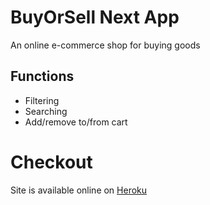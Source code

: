 # BuyOrSell Next App

An online e-commerce shop for buying goods

## Functions
- Filtering
- Searching
- Add/remove to/from cart

# Checkout
Site is available online on [Heroku](https://online-shop-next-app.herokuapp.com/)
